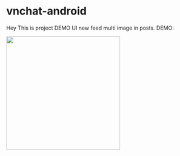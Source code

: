 # vnchat-android
Hey This is project DEMO UI new feed multi image in posts.
DEMO:

<img src="demo.gif" height="300em"/>
